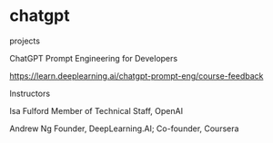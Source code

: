 # chatgpt
projects 

ChatGPT Prompt Engineering for Developers

https://learn.deeplearning.ai/chatgpt-prompt-eng/course-feedback

Instructors

Isa Fulford
Member of Technical Staff, OpenAI

Andrew Ng
Founder, DeepLearning.AI; Co-founder, Coursera
